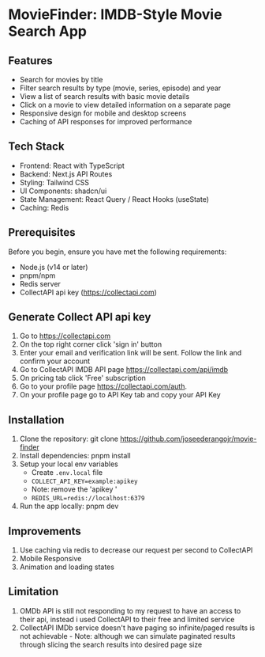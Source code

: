 # MovieFinder: IMDB-Style Movie Search App


## Features

- Search for movies by title
- Filter search results by type (movie, series, episode) and year
- View a list of search results with basic movie details
- Click on a movie to view detailed information on a separate page
- Responsive design for mobile and desktop screens
- Caching of API responses for improved performance

## Tech Stack

- Frontend: React with TypeScript
- Backend: Next.js API Routes
- Styling: Tailwind CSS
- UI Components: shadcn/ui
- State Management: React Query / React Hooks (useState)
- Caching: Redis

## Prerequisites

Before you begin, ensure you have met the following requirements:

- Node.js (v14 or later)
- pnpm/npm
- Redis server
- CollectAPI api key (https://collectapi.com)

## Generate Collect API api key
1. Go to https://collectapi.com
2. On the top right corner click 'sign in' button
3. Enter your email and verification link will be sent. Follow the link and confirm your account
4. Go to CollectAPI IMDB API page https://collectapi.com/api/imdb
5. On pricing tab click 'Free' subscription
6. Go to your profile page https://collectapi.com/auth.
7. On your profile page go to API Key tab and copy your API Key

## Installation

1. Clone the repository: git clone https://github.com/joseederangojr/movie-finder
2. Install dependencies: pnpm install
4. Setup your local env variables
    - Create `.env.local` file
    - `COLLECT_API_KEY=example:apikey`
    - Note: remove the 'apikey '
    - `REDIS_URL=redis://localhost:6379`
3. Run the app locally: pnpm dev

## Improvements
1. Use caching via redis to decrease our request per second to CollectAPI
2. Mobile Responsive
3. Animation and loading states

## Limitation
1. OMDb API is still not responding to my request to have an access to their api, instead i used CollectAPI to their free and limited service
2. CollectAPI IMDb service doesn't have paging so infinite/paged results is not achievable
        - Note: although we can simulate paginated results through slicing the search results into desired page size
